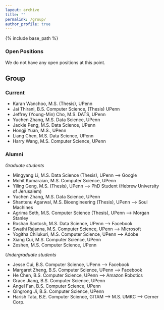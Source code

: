 ```yaml
---
layout: archive
title: ""
permalink: /group/
author_profile: true
---
```


{% include base_path %}

### Open Positions 
We do not have any open positions at this point. 

## Group
### Current
+ Karan Wanchoo, M.S. (Thesis), UPenn
+ Jai Thirani, B.S. Computer Science, (Thesis) UPenn 
+ Jeffrey (Young-Min) Cho, M.S. DATS, UPenn
+ Yuchen Zhang, M.S. Data Science, UPenn 
+ Jackie Peng, M.S. Data Science, UPenn 
+ Hongji Yuan, M.S., UPenn 
+ Liang Chen, M.S. Data Science, UPenn
+ Harry Wang, M.S. Computer Science, UPenn

### Alumni
*Graduate students*
+ Mingyang Li, M.S. Data Science (Thesis), UPenn --> Google
+ Mohit Kumaraian, M.S. Computer Science, UPenn
+ Yiling Geng, M.S. (Thesis), UPenn --> PhD Student (Hebrew University of Jerusalem)
+ Yuchen Zhang, M.S. Data Science, UPenn 
+ Shantenu Agarwal, M.S. Bioengineering (Thesis), UPenn -->  Soul Machines
+ Agrima Seth, M.S. Computer Science (Thesis), UPenn --> Morgan Stanley 
+ Roshan Santosh, M.S. Data Science, UPenn --> Facebook
+ Swathi Rajanna, M.S. Computer Science, UPenn --> Microsoft
+ Yogitha Chilukuri, M.S. Computer Science, UPenn --> Adobe
+ Xiang Cui, M.S. Computer Science, UPenn
+ Zeshen, M.S. Computer Science, UPenn

*Undergraduate students*
+ Jesse Cui, B.S. Computer Science, UPenn --> Facebook 
+ Margaret Zheng, B.S. Computer Science, UPenn --> Facebook 
+ He Chen, B.S. Computer Science, UPenn --> Amazon Robotics
+ Grace Jiang, B.S. Computer Science, UPenn 
+ Angel Fan, B.S. Computer Science, UPenn 
+ Qingrong Ji, B.S. Computer Science, UPenn
+ Harish Tata, B.E. Computer Science, GITAM --> M.S. UMKC --> Cerner Corp.
